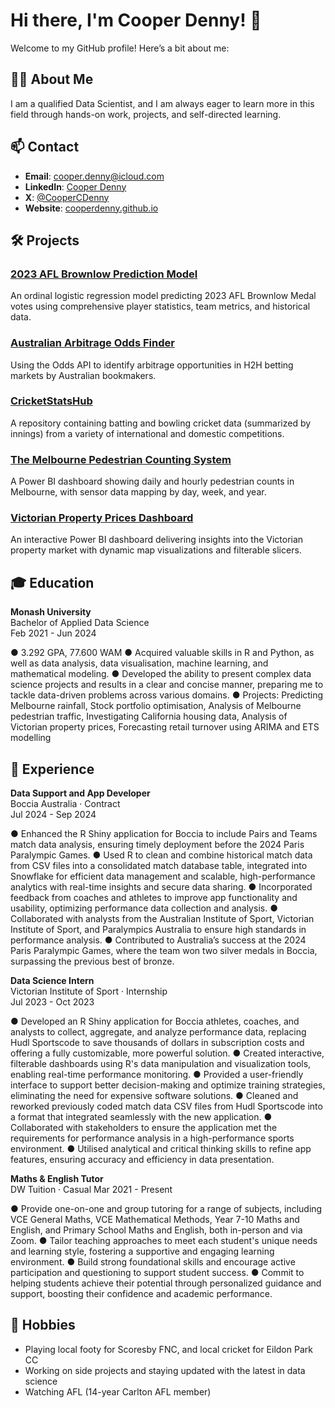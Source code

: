# Hi there, I'm Cooper Denny! 👋

Welcome to my GitHub profile! Here’s a bit about me:

## 👨‍💻 About Me
I am a qualified Data Scientist, and I am always eager to learn more in this field through hands-on work, projects, and self-directed learning.

## 📫 Contact
- **Email**: [cooper.denny@icloud.com](mailto:cooper.denny@icloud.com)
- **LinkedIn**: [Cooper Denny](https://www.linkedin.com/in/cooper-denny)
- **X**: [@CooperCDenny](https://twitter.com/CooperCDenny)
- **Website**: [cooperdenny.github.io](https://cooperdenny.github.io/)

## 🛠️ Projects
### [2023 AFL Brownlow Prediction Model](https://cooperdenny.github.io/projects/afl-brownlow-predictor.html)
An ordinal logistic regression model predicting 2023 AFL Brownlow Medal votes using comprehensive player statistics, team metrics, and historical data.

### [Australian Arbitrage Odds Finder](https://cooperdenny.github.io/projects/h2h-arbitrage-finder.html)
Using the Odds API to identify arbitrage opportunities in H2H betting markets by Australian bookmakers.

### [CricketStatsHub](https://github.com/CooperDenny/CricketStatsHub)
A repository containing batting and bowling cricket data (summarized by innings) from a variety of international and domestic competitions.

### [The Melbourne Pedestrian Counting System](https://cooperdenny.github.io/projects/melbourne-pedestrian-counting.html)
A Power BI dashboard showing daily and hourly pedestrian counts in Melbourne, with sensor data mapping by day, week, and year.

### [Victorian Property Prices Dashboard](https://cooperdenny.github.io/projects/victorian-property-prices-dashboard.html)
An interactive Power BI dashboard delivering insights into the Victorian property market with dynamic map visualizations and filterable slicers.

## 🎓 Education
**Monash University**  
Bachelor of Applied Data Science  
Feb 2021 - Jun 2024

●	3.292 GPA, 77.600 WAM
●	Acquired valuable skills in R and Python, as well as data analysis, data visualisation, machine learning, and mathematical modeling.
●	Developed the ability to present complex data science projects and results in a clear and concise manner, preparing me to tackle data-driven problems across various domains.
●	Projects: Predicting Melbourne rainfall, Stock portfolio optimisation, Analysis of Melbourne pedestrian traffic, Investigating California housing data, Analysis of Victorian property prices, Forecasting retail turnover using ARIMA and ETS modelling

## 💼 Experience
**Data Support and App Developer**  
Boccia Australia · Contract  
Jul 2024 - Sep 2024

●	Enhanced the R Shiny application for Boccia to include Pairs and Teams match data analysis, ensuring timely deployment before the 2024 Paris Paralympic Games.
●	Used R to clean and combine historical match data from CSV files into a consolidated match database table, integrated into Snowflake for efficient data management and scalable, high-performance analytics with real-time insights and secure data sharing.
●	Incorporated feedback from coaches and athletes to improve app functionality and usability, optimizing performance data collection and analysis.
●	Collaborated with analysts from the Australian Institute of Sport, Victorian Institute of Sport, and Paralympics Australia to ensure high standards in performance analysis.
●	Contributed to Australia’s success at the 2024 Paris Paralympic Games, where the team won two silver medals in Boccia, surpassing the previous best of bronze.

**Data Science Intern**  
Victorian Institute of Sport · Internship  
Jul 2023 - Oct 2023

●	Developed an R Shiny application for Boccia athletes, coaches, and analysts to collect, aggregate, and analyze performance data, replacing Hudl Sportscode to save thousands of dollars in subscription costs and offering a fully customizable, more powerful solution.
●	Created interactive, filterable dashboards using R's data manipulation and visualization tools, enabling real-time performance monitoring.
●	Provided a user-friendly interface to support better decision-making and optimize training strategies, eliminating the need for expensive software solutions.
●	Cleaned and reworked previously coded match data CSV files from Hudl Sportscode into a format that integrated seamlessly with the new application.
●	Collaborated with stakeholders to ensure the application met the requirements for performance analysis in a high-performance sports environment.
●	Utilised analytical and critical thinking skills to refine app features, ensuring accuracy and efficiency in data presentation.

**Maths & English Tutor**  
DW Tuition · Casual 
Mar 2021 - Present

●	Provide one-on-one and group tutoring for a range of subjects, including VCE General Maths, VCE Mathematical Methods, Year 7-10 Maths and English, and Primary School Maths and English, both in-person and via Zoom.
●	Tailor teaching approaches to meet each student's unique needs and learning style, fostering a supportive and engaging learning environment.
●	Build strong foundational skills and encourage active participation and questioning to support student success.
●	Commit to helping students achieve their potential through personalized guidance and support, boosting their confidence and academic performance.


## 🏃 Hobbies
- Playing local footy for Scoresby FNC, and local cricket for Eildon Park CC
- Working on side projects and staying updated with the latest in data science
- Watching AFL (14-year Carlton AFL member)
